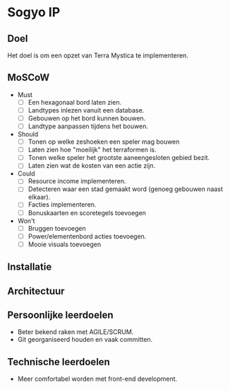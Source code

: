 # Sogyo IP



## Doel
Het doel is om een opzet van Terra Mystica te implementeren.

## MoSCoW

- Must
  - [ ] Een hexagonaal bord laten zien.
  - [ ] Landtypes inlezen vanuit een database.
  - [ ] Gebouwen op het bord kunnen bouwen.
  - [ ] Landtype aanpassen tijdens het bouwen.
- Should
  - [ ] Tonen op welke zeshoeken een speler mag bouwen 
  - [ ] Laten zien hoe "moeilijk" het terraformen is.
  - [ ] Tonen welke speler het grootste aaneengesloten gebied bezit.
  - [ ] Laten zien wat de kosten van een actie zijn.
- Could
  - [ ] Resource income implementeren.
  - [ ] Detecteren waar een stad gemaakt word (genoeg gebouwen naast elkaar).
  - [ ] Facties implementeren.
  - [ ] Bonuskaarten en scoretegels toevoegen
- Won't
  - [ ] Bruggen toevoegen
  - [ ] Power/elementenbord acties toevoegen.
  - [ ] Mooie visuals toevoegen

## Installatie

## Architectuur

## Persoonlijke leerdoelen

- Beter bekend raken met AGILE/SCRUM.
- Git georganiseerd houden en vaak committen.

## Technische leerdoelen

- Meer comfortabel worden met front-end development.

